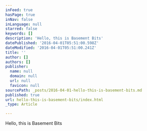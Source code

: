 ```yaml
---
inFeed: true
hasPage: true
inNav: false
inLanguage: null
starred: false
keywords: []
description: 'Hello, this is Basement Bits'
datePublished: '2016-04-01T05:51:00.598Z'
dateModified: '2016-04-01T05:51:00.241Z'
title: ''
author: []
authors: []
publisher:
  name: null
  domain: null
  url: null
  favicon: null
sourcePath: _posts/2016-04-01-hello-this-is-basement-bits.md
published: true
url: hello-this-is-basement-bits/index.html
_type: Article

---
```

Hello, this is Basement Bits